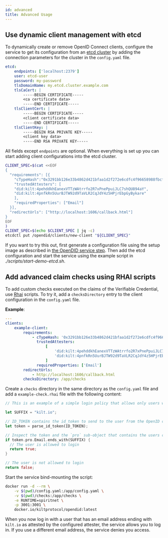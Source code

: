 ```yaml
---
id: advanced
title: Advanced Usage
---
```


## Use dynamic client management with etcd

To dynamically create or remove OpenID Connect clients, configure the service to get its configuration from an [etcd cluster](https://etcd.io) by adding the connection parameters for the cluster in the `config.yaml` file.

```yaml
etcd:
    endpoints: ['localhost:2379']
    user: etcd-user
    password: my-password
    tlsDomainName: my.etcd.cluster.example.com
    tlsCaCert: |
        -----BEGIN CERTIFICATE-----
        <ca certificate data>
        -----END CERTIFICATE-----
    tlsClientCert: |
        -----BEGIN CERTIFICATE-----
        <client certificate data>
        -----END CERTIFICATE-----
    tlsClientKey: |
        -----BEGIN RSA PRIVATE KEY-----
        <client key data>
        -----END RSA PRIVATE KEY-----
```

All fields except `endpoints` are optional.
When everything is set up you can start adding client configurations into the etcd cluster.

```bash
CLIENT_SPEC=$(cat <<EOF
{
  "requirements": [{
    "cTypeHash":"0x3291bb126e33b4862d421bfaa1d2f272e6cdfc4f96658988fbcffea8914bd9ac",
    "trustedAttesters": [
    "did:kilt:4pehddkhEanexVTTzWAtrrfo2R7xPnePpuiJLC7shQU894aY",
    "did:kilt:4pnfkRn5UurBJTW92d9TaVLR2CqJdY4z5HPjrEbpGyBykare"
    ],
    "requiredProperties": ["Email"]
  }],
  "redirectUrls": ["http://localhost:1606/callback.html"]
}
EOF
)
CLIENT_SPEC=$(echo $CLIENT_SPEC | jq -c)
etcdctl put /opendid/clients/new-client "${CLIENT_SPEC}"
```

If you want to try this out, first generate a configuration file using the setup image as described in [the OpenDID service step](./03_opendid_service.md).
Then add the etcd configuration and start the service using the example script in _./scripts/start-demo-etcd.sh_.

## Add advanced claim checks using RHAI scripts

To add custom checks executed on the claims of the Verifiable Credential, use [Rhai](https://rhai.rs) scripts.
To try it, add a `checksDirectory` entry to the client configuration in the `config.yaml` file.

**Example**:

```yaml
---
clients:
    example-client:
        requirements:
            - cTypeHash: '0x3291bb126e33b4862d421bfaa1d2f272e6cdfc4f96658988fbcffea8914bd9ac'
              trustedAttesters:
                  [
                      'did:kilt:4pehddkhEanexVTTzWAtrrfo2R7xPnePpuiJLC7shQU894aY',
                      'did:kilt:4pnfkRn5UurBJTW92d9TaVLR2CqJdY4z5HPjrEbpGyBykare',
                  ]
              requiredProperties: ['Email']
        redirectUrls:
            - http://localhost:1606/callback.html
        checksDirectory: /app/checks
```

Create a `checks` directory in the same directory as the `config.yaml` file and add a `example-check.rhai` file with the following content:

```rust
// This is an example of a simple login policy that allows only users with an email address ending with `kilt.io` to login.

let SUFFIX = "kilt.io";

// ID_TOKEN contains the id_token to send to the user from the OpenID connect (OIDC) provider
let token = parse_id_token(ID_TOKEN);

// Inspect the token and the `pro` sub-object that contains the users claims
if token.pro.Email.ends_with(SUFFIX) {
  // The user is allowed to login
  return true;
}

// The user is not allowed to login
return false;
```

Start the service bind-mounting the script:

```bash
docker run -d --rm \
    -v $(pwd)/config.yaml:/app/config.yaml \
    -v $(pwd)/checks:/app/checks \
    -e RUNTIME=spiritnet \
    -p 3001:3001 \
    docker.io/kiltprotocol/opendid:latest
```

When you now log in with a user that has an email address ending with `kilt.io` as attested by the configured attester, the service allows you to log in.
If you use a different email address, the service denies you access.
